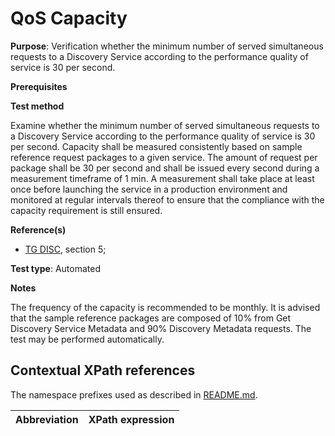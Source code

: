 # QoS Capacity

**Purpose**: Verification whether the minimum number of served simultaneous requests to a Discovery Service according to the performance quality of service is 30 per second.

**Prerequisites**

**Test method**

Examine whether the minimum number of served simultaneous requests to a Discovery Service according to the performance quality of service is 30 per second. Capacity shall be measured consistently based on sample reference request packages to a given service. The amount of request per package shall be 30 per second and shall be issued every second during a measurement timeframe of 1 min. A measurement shall take place at least once before launching the service in a production environment and monitored at regular intervals thereof to ensure that the compliance with the capacity requirement is still ensured.

**Reference(s)**

* [TG DISC](http://inspire.ec.europa.eu/id/ats/discovery-service/3.1/csw-iso-ap/README#ref_TG_DISC), section 5;

**Test type**: Automated

**Notes**

The frequency of the capacity is recommended to be monthly. It is advised that the sample reference packages are composed of 10% from Get Discovery Service Metadata and 90% Discovery Metadata requests. The test may be performed automatically.

## Contextual XPath references

The namespace prefixes used as described in [README.md](http://inspire.ec.europa.eu/id/ats/discovery-service/3.1/csw-iso-ap/README#namespaces).

Abbreviation                                               |  XPath expression
---------------------------------------------------------- | -------------------------------------------------------------------------
